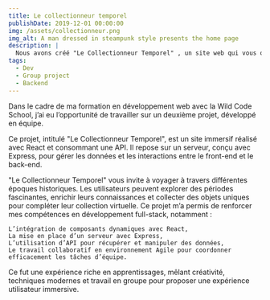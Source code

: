 ```yaml
---
title: Le collectionneur temporel
publishDate: 2019-12-01 00:00:00
img: /assets/collectionneur.png
img_alt: A man dressed in steampunk style presents the home page
description: |
  Nous avons créé "Le Collectionneur Temporel" , un site web qui vous ouvre les portes du passé.
tags:
  - Dev
  - Group project
  - Backend
---
```


Dans le cadre de ma formation en développement web avec la Wild Code School, j’ai eu l’opportunité de travailler sur un deuxième projet, développé en équipe. 

Ce projet, intitulé "Le Collectionneur Temporel", est un site immersif réalisé avec React et consommant une API. Il repose sur un serveur, conçu avec Express, pour gérer les données et les interactions entre le front-end et le back-end.

"Le Collectionneur Temporel" vous invite à voyager à travers différentes époques historiques. Les utilisateurs peuvent explorer des périodes fascinantes, enrichir leurs connaissances et collecter des objets uniques pour compléter leur collection virtuelle.
Ce projet m’a permis de renforcer mes compétences en développement full-stack, notamment :

    L’intégration de composants dynamiques avec React,
    La mise en place d’un serveur avec Express,
    L’utilisation d’API pour récupérer et manipuler des données,
    Le travail collaboratif en environnement Agile pour coordonner efficacement les tâches d’équipe.

Ce fut une expérience riche en apprentissages, mêlant créativité, techniques modernes et travail en groupe pour proposer une expérience utilisateur immersive.